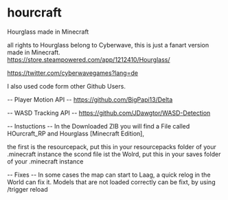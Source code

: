 # hourcraft
Hourglass made in Minecraft
>
all rights to Hourglass belong to Cyberwave, this is just a fanart version made in Minecraft.
https://store.steampowered.com/app/1212410/Hourglass/
>
https://twitter.com/cyberwavegames?lang=de
>
>
>
I also used code form other Github Users.
>
-- Player Motion API --
https://github.com/BigPapi13/Delta
>
-- WASD Tracking API --
https://github.com/JDawgtor/WASD-Detection
>
>
-- Instuctions --
In the Downloaded ZIB you will find a File called HOurcraft_RP and Hourglass [Minecraft Edition],
>
the first is the resourcepack, put this in your resourcepacks folder of your .minecraft instance
the scond file ist the Wolrd, put this in your saves folder of your .minecraft instance 
>
-- Fixes --
In some cases the map can start to Laag, a quick relog in the World can fix it.
Models that are not loaded correctly can be fixt, by using /trigger reload
